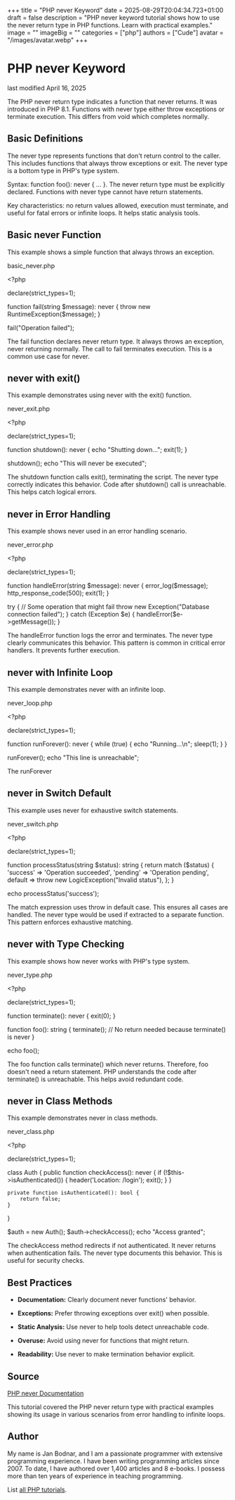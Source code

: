 +++
title = "PHP never Keyword"
date = 2025-08-29T20:04:34.723+01:00
draft = false
description = "PHP never keyword tutorial shows how to use the never return type in PHP functions. Learn with practical examples."
image = ""
imageBig = ""
categories = ["php"]
authors = ["Cude"]
avatar = "/images/avatar.webp"
+++

# PHP never Keyword

last modified April 16, 2025

The PHP never return type indicates a function that never returns.
It was introduced in PHP 8.1. Functions with never type either throw exceptions
or terminate execution. This differs from void which completes normally.

## Basic Definitions

The never type represents functions that don't return control to
the caller. This includes functions that always throw exceptions or exit. The
never type is a bottom type in PHP's type system.

Syntax: function foo(): never { ... }. The never return type must
be explicitly declared. Functions with never type cannot have return statements.

Key characteristics: no return values allowed, execution must terminate, and
useful for fatal errors or infinite loops. It helps static analysis tools.

## Basic never Function

This example shows a simple function that always throws an exception.

basic_never.php
  

&lt;?php

declare(strict_types=1);

function fail(string $message): never {
    throw new RuntimeException($message);
}

fail("Operation failed");

The fail function declares never return type. It always throws an
exception, never returning normally. The call to fail terminates execution.
This is a common use case for never.

## never with exit()

This example demonstrates using never with the exit() function.

never_exit.php
  

&lt;?php

declare(strict_types=1);

function shutdown(): never {
    echo "Shutting down...";
    exit(1);
}

shutdown();
echo "This will never be executed";

The shutdown function calls exit(), terminating the script. The
never type correctly indicates this behavior. Code after shutdown() call is
unreachable. This helps catch logical errors.

## never in Error Handling

This example shows never used in an error handling scenario.

never_error.php
  

&lt;?php

declare(strict_types=1);

function handleError(string $message): never {
    error_log($message);
    http_response_code(500);
    exit(1);
}

try {
    // Some operation that might fail
    throw new Exception("Database connection failed");
} catch (Exception $e) {
    handleError($e-&gt;getMessage());
}

The handleError function logs the error and terminates. The never
type clearly communicates this behavior. This pattern is common in critical
error handlers. It prevents further execution.

## never with Infinite Loop

This example demonstrates never with an infinite loop.

never_loop.php
  

&lt;?php

declare(strict_types=1);

function runForever(): never {
    while (true) {
        echo "Running...\n";
        sleep(1);
    }
}

runForever();
echo "This line is unreachable";

The runForever

## never in Switch Default

This example uses never for exhaustive switch statements.

never_switch.php
  

&lt;?php

declare(strict_types=1);

function processStatus(string $status): string {
    return match ($status) {
        'success' =&gt; 'Operation succeeded',
        'pending' =&gt; 'Operation pending',
        default =&gt; throw new LogicException("Invalid status"),
    };
}

echo processStatus('success');

The match expression uses throw in default case. This ensures all cases are
handled. The never type would be used if extracted to a separate function.
This pattern enforces exhaustive matching.

## never with Type Checking

This example shows how never works with PHP's type system.

never_type.php
  

&lt;?php

declare(strict_types=1);

function terminate(): never {
    exit(0);
}

function foo(): string {
    terminate();
    // No return needed because terminate() is never
}

echo foo();

The foo function calls terminate() which never returns. Therefore,
foo doesn't need a return statement. PHP understands the code after terminate()
is unreachable. This helps avoid redundant code.

## never in Class Methods

This example demonstrates never in class methods.

never_class.php
  

&lt;?php

declare(strict_types=1);

class Auth {
    public function checkAccess(): never {
        if (!$this-&gt;isAuthenticated()) {
            header('Location: /login');
            exit();
        }
    }
    
    private function isAuthenticated(): bool {
        return false;
    }
}

$auth = new Auth();
$auth-&gt;checkAccess();
echo "Access granted";

The checkAccess method redirects if not authenticated. It never
returns when authentication fails. The never type documents this behavior.
This is useful for security checks.

## Best Practices

- **Documentation:** Clearly document never functions' behavior.

- **Exceptions:** Prefer throwing exceptions over exit() when possible.

- **Static Analysis:** Use never to help tools detect unreachable code.

- **Overuse:** Avoid using never for functions that might return.

- **Readability:** Use never to make termination behavior explicit.

## Source

[PHP never Documentation](https://www.php.net/manual/en/language.types.never.php)

This tutorial covered the PHP never return type with practical examples
showing its usage in various scenarios from error handling to infinite loops.

## Author

My name is Jan Bodnar, and I am a passionate programmer with extensive
programming experience. I have been writing programming articles since 2007.
To date, I have authored over 1,400 articles and 8 e-books. I possess more
than ten years of experience in teaching programming.

List [all PHP tutorials](/php/).
